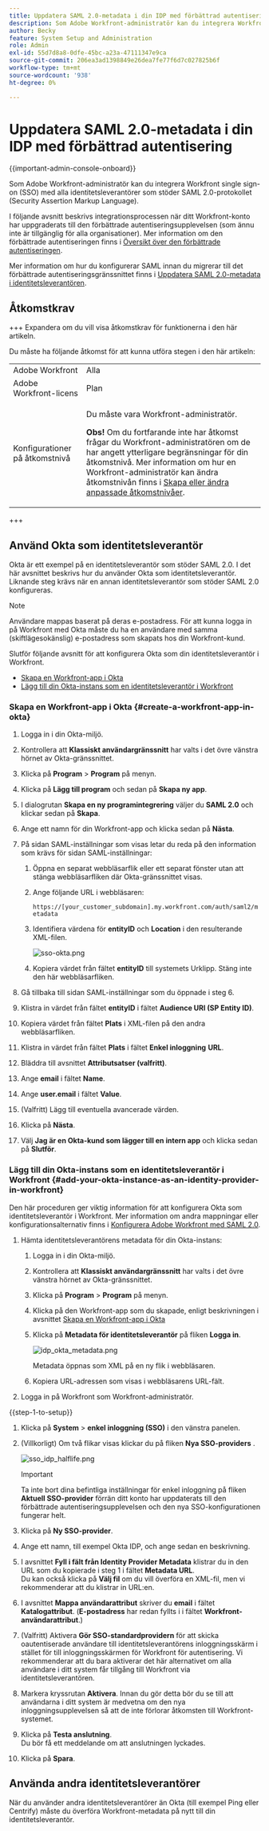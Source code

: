 ```yaml
---
title: Uppdatera SAML 2.0-metadata i din IDP med förbättrad autentisering
description: Som Adobe Workfront-administratör kan du integrera Workfront single sign-on (SSO) med alla identitetsleverantörer som stöder SAML 2.0-protokollet (Security Assertion Markup Language).
author: Becky
feature: System Setup and Administration
role: Admin
exl-id: 55d7d8a8-0dfe-45bc-a23a-47111347e9ca
source-git-commit: 206ea3ad1398849e26dea7fe77f6d7c027825b6f
workflow-type: tm+mt
source-wordcount: '938'
ht-degree: 0%

---
```


# Uppdatera SAML 2.0-metadata i din IDP med förbättrad autentisering

<!-- enhanced authentication is no longer available for workfront customers -->

{{important-admin-console-onboard}}

Som Adobe Workfront-administratör kan du integrera Workfront single sign-on (SSO) med alla identitetsleverantörer som stöder SAML 2.0-protokollet (Security Assertion Markup Language).

I följande avsnitt beskrivs integrationsprocessen när ditt Workfront-konto har uppgraderats till den förbättrade autentiseringsupplevelsen (som ännu inte är tillgänglig för alla organisationer). Mer information om den förbättrade autentiseringen finns i [Översikt över den förbättrade autentiseringen](../../../administration-and-setup/manage-workfront/security/get-started-enhanced-authentication.md).

Mer information om hur du konfigurerar SAML innan du migrerar till det förbättrade autentiseringsgränssnittet finns i [Uppdatera SAML 2.0-metadata i identitetsleverantören](../../../administration-and-setup/add-users/single-sign-on/update-saml-2-metadata-ip.md).


## Åtkomstkrav

+++ Expandera om du vill visa åtkomstkrav för funktionerna i den här artikeln.

Du måste ha följande åtkomst för att kunna utföra stegen i den här artikeln:

<table style="table-layout:auto"> 
 <col> 
 <col> 
 <tbody> 
  <tr> 
   <td role="rowheader">Adobe Workfront</td> 
   <td>Alla</td> 
  </tr> 
  <tr> 
   <td role="rowheader">Adobe Workfront-licens</td> 
   <td>Plan</td> 
  </tr> 
  <tr> 
   <td role="rowheader">Konfigurationer på åtkomstnivå</td> 
   <td> <p>Du måste vara Workfront-administratör.</p> <p><b>Obs!</b> Om du fortfarande inte har åtkomst frågar du Workfront-administratören om de har angett ytterligare begränsningar för din åtkomstnivå. Mer information om hur en Workfront-administratör kan ändra åtkomstnivån finns i <a href="../../../administration-and-setup/add-users/configure-and-grant-access/create-modify-access-levels.md" class="MCXref xref">Skapa eller ändra anpassade åtkomstnivåer</a>.</p> </td> 
  </tr> 
 </tbody> 
</table>

+++

## Använd Okta som identitetsleverantör

Okta är ett exempel på en identitetsleverantör som stöder SAML 2.0. I det här avsnittet beskrivs hur du använder Okta som identitetsleverantör. Liknande steg krävs när en annan identitetsleverantör som stöder SAML 2.0 konfigureras.

>[!NOTE]
>
>Användare mappas baserat på deras e-postadress. För att kunna logga in på Workfront med Okta måste du ha en användare med samma (skiftlägesokänslig) e-postadress som skapats hos din Workfront-kund.

Slutför följande avsnitt för att konfigurera Okta som din identitetsleverantör i Workfront.

* [Skapa en Workfront-app i Okta](#create-a-workfront-app-in-okta)
* [Lägg till din Okta-instans som en identitetsleverantör i Workfront](#add-your-okta-instance-as-an-identity-provider-in-workfront)

### Skapa en Workfront-app i Okta {#create-a-workfront-app-in-okta}

1. Logga in i din Okta-miljö.
1. Kontrollera att **Klassiskt användargränssnitt** har valts i det övre vänstra hörnet av Okta-gränssnittet.
1. Klicka på **Program** > **Program** på menyn.

1. Klicka på **Lägg till program** och sedan på **Skapa ny app**.

1. I dialogrutan **Skapa en ny programintegrering** väljer du **SAML 2.0** och klickar sedan på **Skapa**.

1. Ange ett namn för din Workfront-app och klicka sedan på **Nästa**.
1. På sidan SAML-inställningar som visas letar du reda på den information som krävs för sidan SAML-inställningar:

   1. Öppna en separat webbläsarflik eller ett separat fönster utan att stänga webbläsarfliken där Okta-gränssnittet visas.
   1. Ange följande URL i webbläsaren:

      `https://[your_customer_subdomain].my.workfront.com/auth/saml2/metadata`

   1. Identifiera värdena för **entityID** och **Location** i den resulterande XML-filen.

      ![sso-okta.png](assets/sso-okta.png)

   1. Kopiera värdet från fältet **entityID** till systemets Urklipp. Stäng inte den här webbläsarfliken.

1. Gå tillbaka till sidan SAML-inställningar som du öppnade i steg 6.
1. Klistra in värdet från fältet **entityID** i fältet **Audience URI (SP Entity ID)**.

1. Kopiera värdet från fältet **Plats** i XML-filen på den andra webbläsarfliken.
1. Klistra in värdet från fältet **Plats** i fältet **Enkel inloggning** **URL**.

1. Bläddra till avsnittet **Attributsatser (valfritt)**.
1. Ange **email** i fältet **Name**.

1. Ange **user.email** i fältet **Value**.

1. (Valfritt) Lägg till eventuella avancerade värden.
1. Klicka på **Nästa**.
1. Välj **Jag är en Okta-kund som lägger till en intern app** och klicka sedan på **Slutför**.

### Lägg till din Okta-instans som en identitetsleverantör i Workfront {#add-your-okta-instance-as-an-identity-provider-in-workfront}

Den här proceduren ger viktig information för att konfigurera Okta som identitetsleverantör i Workfront. Mer information om andra mappningar eller konfigurationsalternativ finns i [Konfigurera Adobe Workfront med SAML 2.0](../../../administration-and-setup/add-users/single-sign-on/configure-workfront-saml-2.md).

1. Hämta identitetsleverantörens metadata för din Okta-instans:

   1. Logga in i din Okta-miljö.
   1. Kontrollera att **Klassiskt användargränssnitt** har valts i det övre vänstra hörnet av Okta-gränssnittet.
   1. Klicka på **Program** > **Program** på menyn.

   1. Klicka på den Workfront-app som du skapade, enligt beskrivningen i avsnittet [Skapa en Workfront-app i Okta](#create-a-workfront-app-in-okta)
   1. Klicka på **Metadata för identitetsleverantör** på fliken **Logga in**.

      ![idp_okta_metadata.png](assets/idp-okta-metadata.png)

      Metadata öppnas som XML på en ny flik i webbläsaren.

   1. Kopiera URL-adressen som visas i webbläsarens URL-fält.

1. Logga in på Workfront som Workfront-administratör.

{{step-1-to-setup}}

1. Klicka på **System** > **enkel inloggning (SSO)** i den vänstra panelen.

1. (Villkorligt) Om två flikar visas klickar du på fliken **Nya SSO-providers** .

   ![sso_idp_halflife.png](assets/sso-idp-halflife-350x234.png)

   >[!IMPORTANT]
   >
   >Ta inte bort dina befintliga inställningar för enkel inloggning på fliken **Aktuell SSO-provider** förrän ditt konto har uppdaterats till den förbättrade autentiseringsupplevelsen och den nya SSO-konfigurationen fungerar helt.

1. Klicka på **Ny SSO-provider**.
1. Ange ett namn, till exempel Okta IDP, och ange sedan en beskrivning.
1. I avsnittet **Fyll i fält från Identity Provider Metadata** klistrar du in den URL som du kopierade i steg 1 i fältet **Metadata URL**.\
   Du kan också klicka på **Välj fil** om du vill överföra en XML-fil, men vi rekommenderar att du klistrar in URL:en.

1. I avsnittet **Mappa användarattribut** skriver du **email** i fältet **Katalogattribut**. (**E-postadress** har redan fyllts i i fältet **Workfront-användarattribut**.)

1. (Valfritt) Aktivera **Gör SSO-standardprovidern** för att skicka oautentiserade användare till identitetsleverantörens inloggningsskärm i stället för till inloggningsskärmen för Workfront för autentisering. Vi rekommenderar att du bara aktiverar det här alternativet om alla användare i ditt system får tillgång till Workfront via identitetsleverantören.
1. Markera kryssrutan **Aktivera**. Innan du gör detta bör du se till att användarna i ditt system är medvetna om den nya inloggningsupplevelsen så att de inte förlorar åtkomsten till Workfront-systemet.
1. Klicka på **Testa anslutning**.\
   Du bör få ett meddelande om att anslutningen lyckades.

1. Klicka på **Spara**.

## Använda andra identitetsleverantörer

När du använder andra identitetsleverantörer än Okta (till exempel Ping eller Centrify) måste du överföra Workfront-metadata på nytt till din identitetsleverantör.
